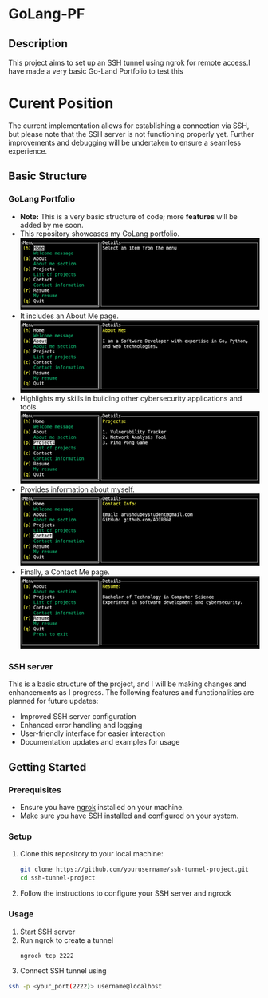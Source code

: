 # GoLang-PF

## Description

This project aims to set up an SSH tunnel using ngrok for remote access.I have made a very basic Go-Land Portfolio to test this 


# Curent Position 

The current implementation allows for establishing a connection via SSH, but please note that the SSH server is not functioning properly yet. Further improvements and debugging will be undertaken to ensure a seamless experience.

## Basic Structure

### GoLang Portfolio

- **Note:** This is a very basic structure of code; more **features** will be added by me soon. 
- This repository showcases my GoLang portfolio.  
![Image 1](https://github.com/ADIR360/GoLANG-Portfolio/blob/main/Images/1.png)
- It includes an About Me page.  
![Image 2](https://github.com/ADIR360/GoLANG-Portfolio/blob/main/Images/2.png)
- Highlights my skills in building other cybersecurity applications and tools.  
![Image 3](https://github.com/ADIR360/GoLANG-Portfolio/blob/main/Images/3.png)
- Provides information about myself.  
![Image 4](https://github.com/ADIR360/GoLANG-Portfolio/blob/main/Images/4.png)
- Finally, a Contact Me page.  
![Image 5](https://github.com/ADIR360/GoLANG-Portfolio/blob/main/Images/5.png)


### SSH server

This is a basic structure of the project, and I will be making changes and enhancements as I progress. The following features and functionalities are planned for future updates:

- Improved SSH server configuration
- Enhanced error handling and logging
- User-friendly interface for easier interaction
- Documentation updates and examples for usage

## Getting Started

### Prerequisites

- Ensure you have [ngrok](https://ngrok.com/download) installed on your machine.
- Make sure you have SSH installed and configured on your system.

### Setup

1. Clone this repository to your local machine:
   ```bash
   git clone https://github.com/yourusername/ssh-tunnel-project.git
   cd ssh-tunnel-project
2. Follow the instructions to configure your SSH server and ngrock 

### Usage 

1. Start SSH server 
2. Run ngrok to create a tunnel
   ```bash
   ngrock tcp 2222
3. Connect SSH tunnel using 
```bash
ssh -p <your_port(2222)> username@localhost


